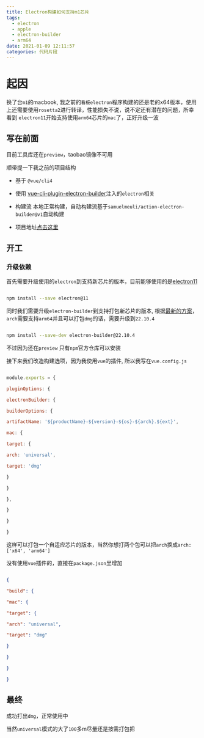 ```yaml
---
title: Electron构建如何支持m1芯片
tags:
  - electron
  - apple
  - electron-builder
  - arm64
date: 2021-01-09 12:11:57
categories: 代码片段
---
```


# 起因

  

换了台`m1`的macbook, 我之前的`看板electron`程序构建的还是老的x64版本，使用上还需要使用`rosetta2`进行转译，性能损失不说，说不定还有潜在的问题，所幸看到 `electron11`开始支持使用`arm64`芯片的`mac`了，正好升级一波

  

## 写在前面

  

目前工具库还在`preview`，taobao镜像不可用

  

顺带提一下我之前的项目结构

  

- 基于 `@vue/cli4`

- 使用 [vue-cli-plugin-electron-builder](https://github.com/nklayman/vue-cli-plugin-electron-builder)注入的`electron`相关

- 构建流 本地正常构建，自动构建流基于`samuelmeuli/action-electron-builder@v1`自动构建

- 项目地址[点击这里](https://github.com/mizuka-wu/kanban)

  

## 开工

  

### 升级依赖

  

首先需要升级使用的`electron`到支持新芯片的版本，目前能够使用的是[electron11](https://www.infoq.cn/article/towhhg7ik65o57horszr)

  

```bash

npm install --save electron@11

```

  

同时我们需要升级`electron-builder`到支持打包新芯片的版本, 根据[最新的方案](https://github.com/electron-userland/electron-builder/blob/master/packages/app-builder-lib/scheme.json#L4955-L4980)，`arch`需要支持`arm64`并且可以打包`dmg`的话，需要升级到`22.10.4`

  

```bash

npm install --save-dev electron-builder@22.10.4

```

  

不过因为还在`preview` 只有`npm`官方仓库可以安装

  

接下来我们改造构建选项，因为我使用`vue`的插件, 所以我写在`vue.config.js`

  

```javascript

module.exports = {

pluginOptions: {

electronBuilder: {

builderOptions: {

artifactName: '${productName}-${version}-${os}-${arch}.${ext}',

mac: {

target: {

arch: 'universal',

target: 'dmg'

}

}

},

}

}

}

```

  

这样可以打包一个自适应芯片的版本，当然你想打两个包可以把`arch`换成`arch: ['x64', 'arm64']`

  

没有使用`vue`插件的，直接在`package.json`里增加

  

```json

{

"build": {

"mac": {

"target": {

"arch": "universal",

"target": "dmg"

}

}

}

}

```

  

## 最终

  

成功打出`dmg`，正常使用中

  

当然`universal`模式的大了`100`多m尽量还是按需打包把